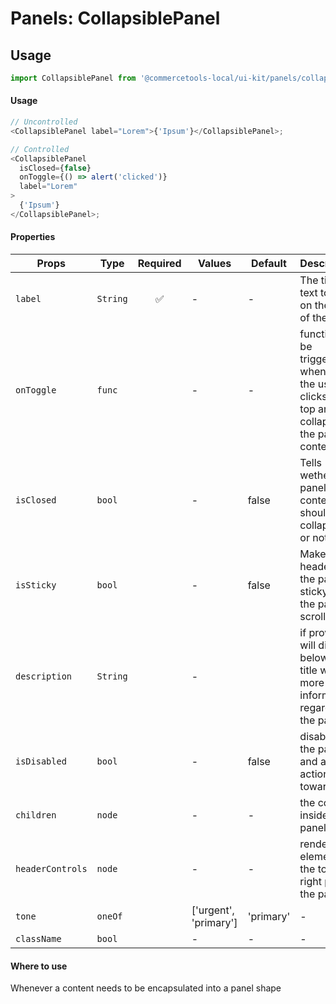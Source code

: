 # Panels: CollapsiblePanel

## Usage

```js
import CollapsiblePanel from '@commercetools-local/ui-kit/panels/collapsible-panel';
```

#### Usage

```js
// Uncontrolled
<CollapsiblePanel label="Lorem">{'Ipsum'}</CollapsiblePanel>;

// Controlled
<CollapsiblePanel
  isClosed={false}
  onToggle={() => alert('clicked')}
  label="Lorem"
>
  {'Ipsum'}
</CollapsiblePanel>;
```

#### Properties

| Props            | Type     | Required | Values                | Default   | Description                                                                                    |
| ---------------- | -------- | :------: | --------------------- | --------- | ---------------------------------------------------------------------------------------------- |
| `label`          | `String` |    ✅    | -                     | -         | The title text to go on the top of the panel                                                   |
| `onToggle`       | `func`   |          | -                     | -         | function to be triggered whenever the user clicks the top area to collapse the panel's content |
| `isClosed`       | `bool`   |          | -                     | false     | Tells wether the panel's content should be collapsed or not                                    |
| `isSticky`       | `bool`   |          | -                     | false     | Makes the header of the panel sticky to the page's scroll                                      |
| `description`    | `String` |          | -                     |           | if provided, will display below the title with more information regarding the panel            |
| `isDisabled`     | `bool`   |          | -                     | false     | disables the panel and all actions towards it                                                  |
| `children`       | `node`   |          | -                     | -         | the content inside the panel                                                                   |
| `headerControls` | `node`   |          | -                     | -         | renders an element on the top right part of the panel                                          |
| `tone`           | `oneOf`  |          | ['urgent', 'primary'] | 'primary' | -                                                                                              |
| `className`      | `bool`   |          | -                     | -         | -                                                                                              |

#### Where to use

Whenever a content needs to be encapsulated into a panel shape

